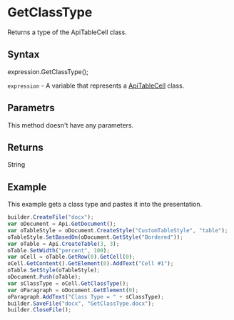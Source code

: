 # GetClassType

Returns a type of the ApiTableCell class.

## Syntax

expression.GetClassType();

`expression` - A variable that represents a [ApiTableCell](../ApiTableCell.md) class.

## Parametrs

This method doesn't have any parameters.

## Returns

String

## Example

This example gets a class type and pastes it into the presentation.

```javascript
builder.CreateFile("docx");
var oDocument = Api.GetDocument();
var oTableStyle = oDocument.CreateStyle("CustomTableStyle", "table");
oTableStyle.SetBasedOn(oDocument.GetStyle("Bordered"));
var oTable = Api.CreateTable(3, 3);
oTable.SetWidth("percent", 100);
var oCell = oTable.GetRow(0).GetCell(0);
oCell.GetContent().GetElement(0).AddText("Cell #1");
oTable.SetStyle(oTableStyle);
oDocument.Push(oTable);
var sClassType = oCell.GetClassType();
var oParagraph = oDocument.GetElement(0);
oParagraph.AddText("Class Type = " + sClassType);
builder.SaveFile("docx", "GetClassType.docx");
builder.CloseFile();
```